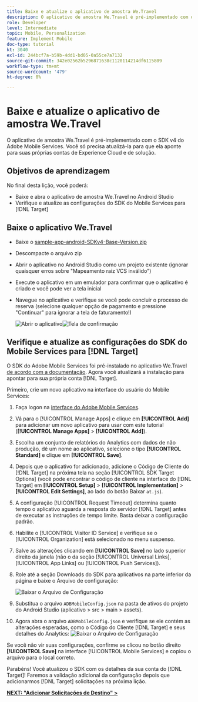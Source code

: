 ```yaml
---
title: Baixe e atualize o aplicativo de amostra We.Travel
description: O aplicativo de amostra We.Travel é pré-implementado com o SDK v4 do Adobe Mobile Services. Você só precisa atualizá-la para que ela aponte para suas próprias contas da Experience Cloud Org e da solução.
role: Developer
level: Intermediate
topic: Mobile, Personalization
feature: Implement Mobile
doc-type: tutorial
kt: 3040
exl-id: 244bcf7a-b59b-4dd1-bd05-0a55ce7a7132
source-git-commit: 342e02562b5296871638c1120114214df6115809
workflow-type: tm+mt
source-wordcount: '479'
ht-degree: 0%

---
```


# Baixe e atualize o aplicativo de amostra We.Travel

O aplicativo de amostra We.Travel é pré-implementado com o SDK v4 do Adobe Mobile Services. Você só precisa atualizá-la para que ela aponte para suas próprias contas de Experience Cloud e de solução.

## Objetivos de aprendizagem

No final desta lição, você poderá:

* Baixe e abra o aplicativo de amostra We.Travel no Android Studio
* Verifique e atualize as configurações do SDK do Mobile Services para [!DNL Target]

## Baixe o aplicativo We.Travel

* Baixe o [sample-app-android-SDKv4-Base-Version.zip](assets/sample-app-android-SDKv4-Base-Version.zip)
* Descompacte o arquivo zip
* Abrir o aplicativo no Android Studio como um projeto existente (ignorar quaisquer erros sobre &quot;Mapeamento raiz VCS inválido&quot;)
* Execute o aplicativo em um emulador para confirmar que o aplicativo é criado e você pode ver a tela inicial
* Navegue no aplicativo e verifique se você pode concluir o processo de reserva (selecione qualquer opção de pagamento e pressione &quot;Continuar&quot; para ignorar a tela de faturamento!)

  ![Abrir o aplicativo](assets/wetravel_homeScreen.png)![Tela de confirmação](assets/wetravel_confirmationScreen.png)

## Verifique e atualize as configurações do SDK do Mobile Services para [!DNL Target]

O SDK do Adobe Mobile Services foi pré-instalado no aplicativo We.Travel [de acordo com a documentação](https://experienceleague.adobe.com/docs/mobile-services/android/getting-started-android/requirements.html?lang=pt-BR). Agora você atualizará a instalação para apontar para sua própria conta [!DNL Target].

Primeiro, crie um novo aplicativo na interface do usuário do Mobile Services:

1. Faça logon na [interface do Adobe Mobile Services](https://mobilemarketing.adobe.com/).
1. Vá para o [!UICONTROL Manage Apps] e clique em **[!UICONTROL Add]** para adicionar um novo aplicativo para usar com este tutorial (**[!UICONTROL Manage Apps]** > **[!UICONTROL Add]**).
1. Escolha um conjunto de relatórios do Analytics com dados de não produção, dê um nome ao aplicativo, selecione o tipo **[!UICONTROL Standard]** e clique em **[!UICONTROL Save]**.
1. Depois que o aplicativo for adicionado, adicione o Código de Cliente do [!DNL Target] na próxima tela na seção [!UICONTROL SDK Target Options] (você pode encontrar o código de cliente na interface do [!DNL Target] em **[!UICONTROL Setup]** > **[!UICONTROL Implementation]** > **[!UICONTROL Edit Settings]**, ao lado do botão Baixar `at.js`).
1. A configuração [!UICONTROL Request Timeout] determina quanto tempo o aplicativo aguarda a resposta do servidor [!DNL Target] antes de executar as instruções de tempo limite. Basta deixar a configuração padrão.
1. Habilite o [!UICONTROL Visitor ID Service] e verifique se o [!UICONTROL Organization] está selecionado no menu suspenso.
1. Salve as alterações clicando em **[!UICONTROL Save]** no lado superior direito da janela (não o da seção [!UICONTROL Universal Links], [!UICONTROL App Links] ou [!UICONTROL Push Services]).
1. Role até a seção Downloads do SDK para aplicativos na parte inferior da página e baixe o Arquivo de configuração:

   ![Baixar o Arquivo de Configuração](assets/config_file.jpg)

1. Substitua o arquivo `ADBMobileConfig.json` na pasta de ativos do projeto do Android Studio (aplicativo > src > main > assets).

1. Agora abra o arquivo `ADBMobileConfig.json` e verifique se ele contém as alterações esperadas, como o Código do Cliente [!DNL Target] e seus detalhes do Analytics:
   ![Baixar o Arquivo de Configuração](assets/client_code.jpg)

Se você não vir suas configurações, confirme se clicou no botão direito **[!UICONTROL Save]** na interface [!UICONTROL Mobile Services] e copiou o arquivo para o local correto.

Parabéns! Você atualizou o SDK com os detalhes da sua conta do [!DNL Target]! Faremos a validação adicional da configuração depois que adicionarmos [!DNL Target] solicitações na próxima lição.

**[NEXT: &quot;Adicionar Solicitações de Destino&quot; >](add-requests.md)**
